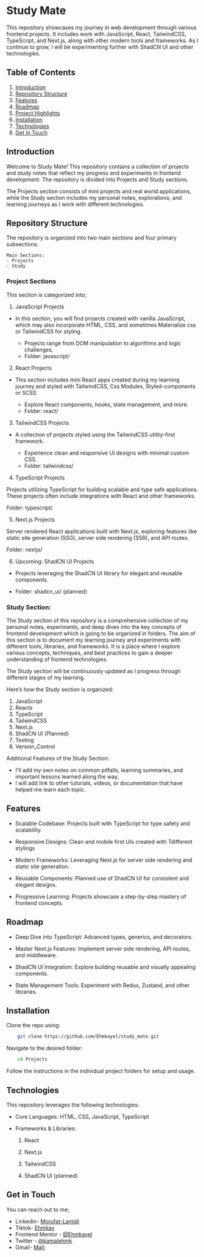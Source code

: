 # Study Mate

This repository showcases my journey in web development through various frontend projects. It includes work with JavaScript, React, TailwindCSS, TypeScript, and Next.js, along with other modern tools and frameworks. As I continue to grow, I will be experimenting further with ShadCN UI and other technologies.

## Table of Contents

1. [Introduction](#introduction)
2. [Repository Structure](#repository-structure)
3. [Features](#features)
4. [Roadmap](#roadmap)
5. [Project Highlights](#project-highlights)
6. [Installation](#installation)
7. [Technologies](#technologies)
8. [Get In Touch](#get-in-touch)

## Introduction

Welcome to Study Mate! This repository contains a collection of projects and study notes that reflect my progress and experiments in frontend development. The repository is divided into Projects and Study sections. 

The Projects section consists of mini projects and real world applications, while the Study section includes my personal notes, explorations, and learning journeys as I work with different technologies.

## Repository Structure

The repository is organized into two main sections and four primary subsections:

    Main Sections:
    - Projects
    - Study

### Project Sections
This section is categorized into;

1. JavaScript Projects

- In this section, you will find projects created with vanilla JavaScript, which may also incorporate HTML, CSS, and sometimes Materialize css or TailwindCSS for styling.

    - Projects range from DOM manipulation to algorithms and logic challenges.
    - Folder: javascript/


2. React Projects

- This section includes mini React apps created during my learning journey and styled with TailwindCSS, Css Modules, Styled-components or SCSS

    - Explore React components, hooks, state management, and more.
    - Folder: react/

3. TailwindCSS Projects

- A collection of projects styled using the TailwindCSS utility-first framework.

    - Experience clean and responsive UI designs with minimal custom CSS.
    - Folder: tailwindcss/
 
 4. TypeScript Projects

Projects utilizing TypeScript for building scalable and type safe applications. These projects often include integrations with React and other frameworks.

Folder: typescript/

5. Next.js Projects

Server rendered React applications built with Next.js, exploring features like static site generation (SSG), server side rendering (SSR), and API routes.

Folder: nextjs/

6. Upcoming: ShadCN UI Projects

 - Projects leveraging the ShadCN UI library for elegant and reusable components.

 - Folder: shadcn_ui/ (planned)

### Study Section:

The Study section of this repository is a comprehensive collection of my personal notes, experiments, and deep dives into the key concepts of frontend development which is going to be organized in folders. The aim of this section is to document my learning journey and experiments with different tools, libraries, and frameworks. It is a place where I explore various concepts, techniques, and best practices to gain a deeper understanding of frontend technologies.

The Study section will be continuously updated as I progress through different stages of my learning.

Here’s how the Study section is organized:

1. JavaScript 
2. Reacts
3. TypeScript
4. TailwindCSS
5. Next.js
6. ShadCN UI (Planned)
7. Testing
8. Version_Control

Additional Features of the Study Section:
 - I'll add my own notes on common pitfalls, learning summaries, and important lessons learned along the way.
 - I will add link to other tutorials, videos, or documentation that have helped me learn each topic.

## Features

- Scalable Codebase: Projects built with TypeScript for type safety and scalability.

- Responsive Designs: Clean and mobile first UIs created with Tdifferent stylings

- Modern Frameworks: Leveraging Next.js for server side rendering and static site generation.

- Reusable Components: Planned use of ShadCN UI for consistent and elegant designs.

- Progressive Learning: Projects showcase a step-by-step mastery of frontend concepts.

## Roadmap


- Deep Dive into TypeScript: Advanced types, generics, and decorators.

- Master Next.js Features: Implement server side rendering, API routes, and middleware.

- ShadCN UI Integration: Explore building reusable and visually appealing components.

- State Management Tools: Experiment with Redux, Zustand, and other libraries.



## Installation

Clone the repo using:
```bash
    git clone https://github.com/Ehmkayel/study_mate.git
```

Navigate to the desired folder:
```bash
    cd Projects
```

Follow the instructions in the individual project folders for setup and usage.


## Technologies

This repository leverages the following technologies:

- Core Languages: HTML, CSS, JavaScript, TypeScript

- Frameworks & Libraries:

    1. React

    2. Next.js

    3. TailwindCSS

    4. ShadCN UI (planned)



## Get in Touch

You can reach out to me;
 - Linkedin- [Morufat-Lamidi](https://linkedin.com/in/morufat-lamidi)
 - Tiktok- [Ehmkay](https://www.tiktok.com/@_ehmkay?)
 - Frontend Mentor - [@Ehmkayel](https://www.frontendmentor.io/profile/Ehmkayel)
 - Twitter - [@kamalehmk](https://www.twitter.com/kamalehmk)
 - Gmail- [Mail](mailto:lamidimorufat0@gmail.com);
